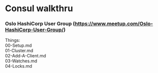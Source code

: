 # Consul walkthru
### Oslo HashiCorp User Group (https://www.meetup.com/Oslo-HashiCorp-User-Group/)

Things:   
00-Setup.md   
01-Cluster.md   
02-Add-A-Client.md   
03-Watches.md   
04-Locks.md   
